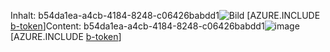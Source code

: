 <span data-ttu-id="12fa4-101">Inhalt: b54da1ea-a4cb-4184-8248-c06426babdd1![Bild](6a7769a4-fa9c-4f87-9347-0e153136ce5c.png)
[AZURE.INCLUDE [b-token](a479b9ce-4f31-46d2-a06a-1b30674d0401.md)]</span><span class="sxs-lookup"><span data-stu-id="12fa4-101">Content: b54da1ea-a4cb-4184-8248-c06426babdd1![image](6a7769a4-fa9c-4f87-9347-0e153136ce5c.png)
[AZURE.INCLUDE [b-token](a479b9ce-4f31-46d2-a06a-1b30674d0401.md)]</span></span>
